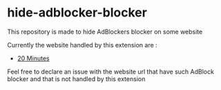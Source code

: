 # hide-adblocker-blocker
This repository is made to hide AdBlockers blocker on some website

Currently the website handled by this extension are :
* [20 Minutes](https://www.20minutes.fr/)

Feel free to declare an issue with the website url that have such AdBlock blocker and that is not handled by this extension
